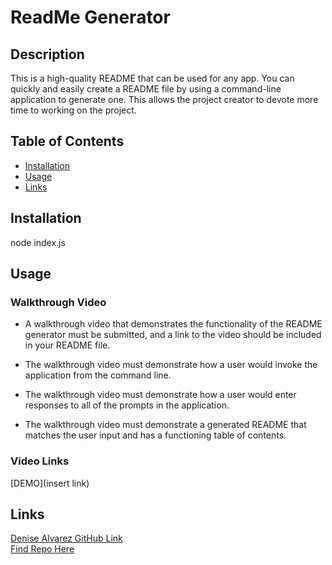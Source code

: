 # ReadMe Generator

## Description
This is a high-quality README that can be used for any app. You can quickly and easily create a README file by using a command-line application to generate one. This allows the project creator to devote more time to working on the project.

## Table of Contents

- [Installation](#installation)
- [Usage](#usage)
- [Links](#links)

## Installation

node index.js

## Usage

### Walkthrough Video

* A walkthrough video that demonstrates the functionality of the README generator must be submitted, and a link to the video should be included in your README file.

* The walkthrough video must demonstrate how a user would invoke the application from the command line.

* The walkthrough video must demonstrate how a user would enter responses to all of the prompts in the application.

* The walkthrough video must demonstrate a generated README that matches the user input and has a functioning table of contents.

### Video Links <br/>
[DEMO](insert link)

## Links
[Denise Alvarez GitHub Link](https://github.com/denise-alvarez) <br/>
[Find Repo Here](https://github.com/denise-alvarez/ReadMeGenerator.git)
